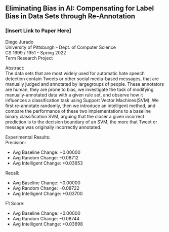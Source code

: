 ## Eliminating Bias in AI: Compensating for Label Bias in Data Sets through Re-Annotation
### [Insert Link to Paper Here]<br/>

Diego Jurado<br/>
University of Pittsburgh - Dept. of Computer Science<br/>
CS 1699 / 1951 - Spring 2022<br/>
Term Research Project<br/>

Abstract: <br/> The data sets that are most widely used for automatic hate speech detection contain Tweets or other social media-based messages, that are manually judged and annotated by largegroups of people. These annotators are human, they are prone to bias, we investigate the task of modifying manually-annotated data with a given rule set, and observe how it influences a classification task using Support Vector Machines(SVM). We first re-annotate randomly, then we introduce an intelligent method, and compare the performance of these two implementations to a baseline binary classification SVM, arguing that the closer a given incorrect prediction is to the decision boundary of an SVM, the more that Tweet or message was originally incorrectly annotated.

Experimental Results:<br/>
Precision:
- Avg Baseline Change:    +0.00000
- Avg Random Change:      −0.08712
- Avg Intelligent Change: +0.03653

Recall:
- Avg Baseline Change:    +0.00000
- Avg Random Change:      −0.08722
- Avg Intelligent Change: +0.03700

F1 Score:
- Avg Baseline Change:    +0.00000
- Avg Random Change:      −0.08744
- Avg Intelligent Change: +0.03698

